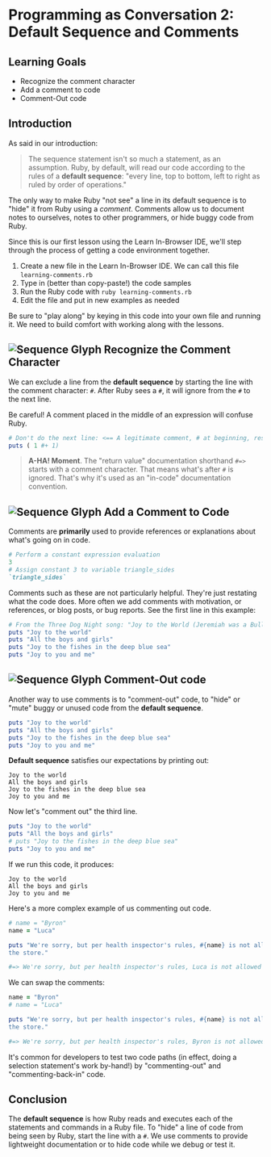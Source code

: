 # Programming as Conversation 2: Default Sequence and Comments

## Learning Goals

* Recognize the comment character
* Add a comment to code
* Comment-Out code

## Introduction

As said in our introduction:

> The sequence statement isn't so much a statement, as an assumption. Ruby, by
> default, will read our code according to the rules of a **default sequence**:
> "every line, top to bottom, left to right as ruled by order of operations."

The only way to make Ruby "not see" a line in its default sequence is
to "hide" it from Ruby using a _comment_. Comments allow us to document
notes to ourselves, notes to other programmers, or hide buggy code from Ruby.

Since this is our first lesson using the Learn In-Browser IDE, we'll step
through the process of getting a code environment together.

1. Create a new file in the Learn In-Browser IDE. We can call this file
   `learning-comments.rb`
2. Type in (better than copy-paste!) the code samples
3. Run the Ruby code with `ruby learning-comments.rb`
4. Edit the file and put in new examples as needed

Be sure to "play along" by keying in this code into your own file and running
it. We need to build comfort with working along with the lessons.

## ![Sequence Glyph](https://curriculum-content.s3.amazonaws.com/programming-univbasics-2/sequence-and-comments/Sequence_mini.png) Recognize the Comment Character

We can exclude a line from the **default sequence** by starting the line with
the comment character: `#`. After Ruby sees a `#`, it will ignore from the `#`
to the next line.

Be careful! A comment placed in the middle of an expression will confuse Ruby.

```ruby
# Don't do the next line: <== A legitimate comment, # at beginning, rest of line ignored
puts ( 1 #+ 1)
```

> **A-HA! Moment**. The "return value" documentation shorthand `#=>` starts
> with a comment character. That means what's after `#` is ignored. That's why
> it's used as an "in-code" documentation convention.

## ![Sequence Glyph](https://curriculum-content.s3.amazonaws.com/programming-univbasics-2/sequence-and-comments/Sequence_mini.png) Add a Comment to Code

Comments are **primarily** used to provide references or explanations about
what's going on in code.

```ruby
# Perform a constant expression evaluation
3
# Assign constant 3 to variable triangle_sides
`triangle_sides`
```

Comments such as these are not particularly helpful. They're just restating
what the code does. More often we add comments with motivation, or references,
or blog posts, or bug reports. See the first line in this example:

```ruby
# From the Three Dog Night song: "Joy to the World (Jeremiah was a Bullfrog)"
puts "Joy to the world"
puts "All the boys and girls"
puts "Joy to the fishes in the deep blue sea"
puts "Joy to you and me"
```

## ![Sequence Glyph](https://curriculum-content.s3.amazonaws.com/programming-univbasics-2/sequence-and-comments/Sequence_mini.png) Comment-Out code

Another way to use comments is to "comment-out" code, to "hide" or "mute" buggy
or unused code from the **default sequence**.

```ruby
puts "Joy to the world"
puts "All the boys and girls"
puts "Joy to the fishes in the deep blue sea"
puts "Joy to you and me"
```

**Default sequence** satisfies our expectations by printing out:

```text
Joy to the world
All the boys and girls
Joy to the fishes in the deep blue sea
Joy to you and me
```

Now let's "comment out" the third line.

```ruby
puts "Joy to the world"
puts "All the boys and girls"
# puts "Joy to the fishes in the deep blue sea"
puts "Joy to you and me"
```

If we run this code, it produces:

```text
Joy to the world
All the boys and girls
Joy to you and me
```

Here's a more complex example of us commenting out code.

```ruby
# name = "Byron"
name = "Luca"

puts "We're sorry, but per health inspector's rules, #{name} is not allowed in
the store."

#=> We're sorry, but per health inspector's rules, Luca is not allowed in the store.
```

We can swap the comments:

```ruby
name = "Byron"
# name = "Luca"

puts "We're sorry, but per health inspector's rules, #{name} is not allowed in
the store."

#=> We're sorry, but per health inspector's rules, Byron is not allowed in the store.
```

It's common for developers to test two code paths (in effect, doing a selection
statement's work by-hand!) by "commenting-out" and "commenting-back-in" code.

## Conclusion

The **default sequence** is how Ruby reads and executes each of the statements
and commands in a Ruby file. To "hide" a line of code from being seen by Ruby,
start the line with a `#`. We use comments to provide lightweight documentation
or to hide code while we debug or test it.
